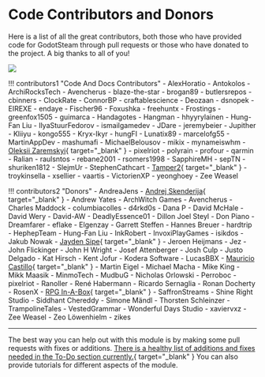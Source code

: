 # Code Contributors and Donors

Here is a list of all the great contributors, both those who have provided code for GodotSteam through pull requests or those who have donated to the project. A big thanks to all of you!

<a href="https://github.com/GodotSteam/GodotSteam/graphs/contributors">
  <img src="https://contrib.rocks/image?repo=GodotSteam/GodotSteam" />
</a>

<div class="contrib-grid" markdown>

!!! contributors1 "Code And Docs Contributors"
	- AlexHoratio
	- Antokolos
	- ArchiRocksTech
	- Avencherus
	- blaze-the-star
	- brogan89
	- butlersrepos
	- cbinners
	- ClockRate
	- ConnorBP
	- craftablescience
	- Deozaan
	- dsnopek
	- EIREXE
	- endaye
	- Fischer96
	- Foxushka
	- freehuntx
	- Frostings
	- greenfox1505
	- guimarca
	- Handagotes
	- Hangman
	- hhyyrylainen
	- Hung-Fan Liu
	- IlyaStuurFedorov
	- ismailgamedev
	- JDare
	- jeremybeier
	- Jupither
	- Kliiyu
	- kongo555
	- Kryx-Ikyr
	- hungFI
	- Lunatix89
	- marcelofg55
	- MartinAppDev
	- mashumafi
	- MichaelBelousov
	- mikix
	- mynameiswhm
	- [Oleksii Zaremskyi](https://savelife.in.ua/){ target="\_blank" }
	- pixelriot
	- polyrain
	- profour
	- qarmin
	- Ralian
	- raulsntos
	- rebane2001
	- rsomers1998
	- SapphireMH
	- sepTN
	- shuriken1812
	- SlejmUr
	- StephenCathcart
	- [Tamper2](https://honkofheroes.com/){ target="\_blank" }
	- troykinsella
	- xsellier
	- vaartis
	- VictorienXP
	- yeonghoey
	- Zee Weasel

!!! contributors2 "Donors"
	- AndreaJens
	- [Andrej Skenderija](https://skenda.me/){ target="\_blank" }
	- Andrew Yates
	- ArchWitch Games
	- Avencherus
	- Charles Maddock
	- columbiacolles
	- d4rkd0s
	- Dana P
	- David McHale
	- David Wery
	- David-AW
	- DeadlyEssence01
	- Dillon Joel Steyl
	- Don Piano
	- Dreamfarer
	- eflake
	- Elgenzay
	- Garrett Steffen
	- Hannes Breuer
	- hardtrip
	- HephepTeam
	- Hung-Fan Liu
	- InkRobert
	- InvoxiPlayGames
	- isikdos
	- Jakub Nowak
	- [Jayden Sipe](https://jaydensipe.github.io/){ target="\_blank" }
	- Jeroen Heijmans
	- Jez
	- John Flickinger
	- John H Wright
	- Josef Attenberger
	- Josh Culp
	- Justo Delgado
	- Kat Hirsch
	- Kent Jofur
	- Kodera Software
	- LucasBBX
	- [Mauricio Castillo](https://twitter.com/maurimodev){ target="\_blank" }
	- Martin Eigel
	- Michael Macha
	- Mike King
	- Mikk Maasik
	- MinmoTech
	- MudbuG
	- Nicholas Orlowski
	- Perroboc
	- pixelriot
	- Ranoller
	- René Habermann
	- Ricardo Sernaglia
	- Ronan Docherty
	- RosenX
	- [RPG In-A-Box](https://rpginabox.com/){ target="\_blank" }
	- SaffronStreams
	- Shine Right Studio
	- Siddhant Chereddy
	- Simone Mändl
	- Thorsten Schleinzer
	- TrampolineTales
	- VestedGrammar
	- Wonderful Days Studio
	- xaviervxz
	- Zee Weasel
	- Zeo Löwenhielm
	- zikes

</div>

<hr/>

The best way you can help out with this module is by making some pull requests with fixes or additions. [There is a healthy list of additions and fixes needed in the To-Do section currently.](https://github.com/orgs/GodotSteam/projects/3){ target="\_blank" } You can also provide tutorials for different aspects of the module.

